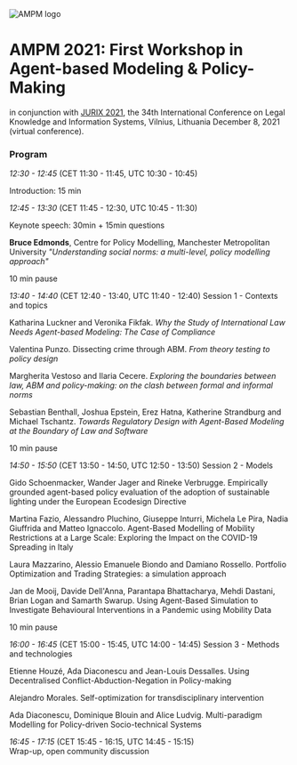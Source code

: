 <img alt="AMPM logo" src="https://polder.center/wp-content/uploads/2021/10/AMPM-2021.png">

# AMPM 2021: First Workshop in Agent-based Modeling & Policy-Making 
in conjunction with [JURIX 2021](https://jurix2021.mruni.eu/), the 34th International Conference on Legal
Knowledge and Information Systems, Vilnius, Lithuania
December 8, 2021 (virtual conference).

### Program

*12:30 - 12:45* (CET 11:30 - 11:45, UTC 10:30 - 10:45)

Introduction: 15 min

*12:45 - 13:30* (CET 11:45 - 12:30, UTC 10:45 - 11:30) 

Keynote speech: 30min + 15min questions

**Bruce Edmonds**, Centre for Policy Modelling, Manchester Metropolitan University
*"Understanding social norms: a multi-level, policy modelling approach"*

10 min pause

*13:40 - 14:40* (CET 12:40 - 13:40, UTC 11:40 - 12:40)
Session 1 - Contexts and topics 

Katharina Luckner and Veronika Fikfak. *Why the Study of International Law Needs Agent-based Modeling: The Case of Compliance*

Valentina Punzo. Dissecting crime through ABM. *From theory testing to policy design*

Margherita Vestoso and Ilaria Cecere. *Exploring the boundaries between law, ABM and policy-making: on the clash between formal and informal norms*

Sebastian Benthall, Joshua Epstein, Erez Hatna, Katherine Strandburg and Michael Tschantz. *Towards Regulatory Design with Agent-Based Modeling at the Boundary of Law and Software*

10 min pause

*14:50 - 15:50* (CET 13:50 - 14:50, UTC 12:50 - 13:50)
Session 2 - Models

Gido Schoenmacker, Wander Jager and Rineke Verbrugge. Empirically grounded agent-based policy evaluation of the adoption of sustainable lighting under the European Ecodesign Directive

Martina Fazio, Alessandro Pluchino, Giuseppe Inturri, Michela Le Pira, Nadia Giuffrida and Matteo Ignaccolo. Agent-Based Modelling of Mobility Restrictions at a Large Scale: Exploring the Impact on the COVID-19 Spreading in Italy

Laura Mazzarino, Alessio Emanuele Biondo and Damiano Rossello. Portfolio Optimization and Trading Strategies: a simulation approach

Jan de Mooij, Davide Dell'Anna, Parantapa Bhattacharya, Mehdi Dastani, Brian Logan and Samarth Swarup. Using Agent-Based Simulation to Investigate Behavioural Interventions in a Pandemic using Mobility Data

10 min pause

*16:00 - 16:45* (CET 15:00 - 15:45, UTC 14:00 - 14:45)
Session 3 - Methods and technologies

Etienne Houzé, Ada Diaconescu and Jean-Louis Dessalles. Using Decentralised Conflict-Abduction-Negation in Policy-making

Alejandro Morales. Self-optimization for transdisciplinary intervention

Ada Diaconescu, Dominique Blouin and Alice Ludvig. Multi-paradigm Modelling for Policy-driven Socio-technical Systems

*16:45 - 17:15* (CET 15:45 - 16:15, UTC 14:45 - 15:15)   
Wrap-up, open community discussion

